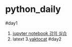 # python_daily

#day1

1. [jupyter notebook 강의 실습](1-01JupyterNotebook.ipynb)
2. latext
3.[yaktocat](yaktocat.png)
#day2
